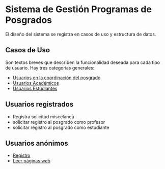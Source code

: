 # Sistema de Gestión Programas de Posgrados

El diseño del sistema se registra en casos de uso y estructura de datos.

## Casos de Uso

Son textos breves que describen la funcionalidad deseada para cada
tipo de usuario. Hay tres categorías generales:

- [Usuarios en la coordinación del posgrado](coordinacion/)
- [Usuarios Académicos](academicos/)
- [Usuarios Estudiantes](estudiantes/)


## Usuarios registrados
- Registra solicitud miscelanea
- solicitar registro al posgrado como profesor
- solicitar registro al posgrado como estudiante

## Usuarios anónimos

 - [Registro](anonimos/registro.md)
 - [Leer páginas web](anonimos/registro.md)
